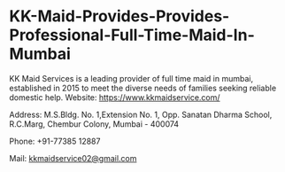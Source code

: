 # KK-Maid-Provides-Provides-Professional-Full-Time-Maid-In-Mumbai
KK Maid Services is a leading provider of full time maid in mumbai, established in 2015 to meet the diverse needs of families seeking reliable domestic help.
Website: https://www.kkmaidservice.com/

Address: M.S.Bldg. No. 1,Extension No. 1, Opp. Sanatan Dharma School, R.C.Marg, Chembur Colony, Mumbai - 400074

Phone: +91-77385 12887

Mail: kkmaidservice02@gmail.com

